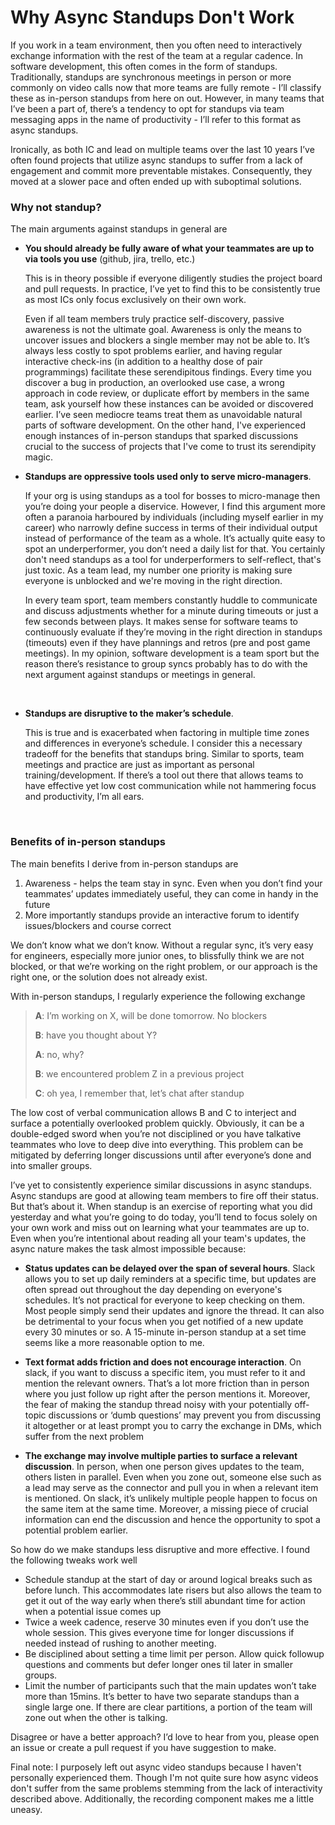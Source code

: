 # Why Async Standups Don't Work

If you work in a team environment, then you often need to interactively exchange information with the rest of the team at a regular cadence. In software development, this often comes in the form of standups. Traditionally, standups are synchronous meetings in person or more commonly on video calls now that more teams are fully remote - I’ll classify these as in-person standups from here on out. However, in many teams that I’ve been a part of, there’s a tendency to opt for standups via team messaging apps in the name of productivity - I’ll refer to this format as async standups. 

Ironically, as both IC and lead on multiple teams over the last 10 years I’ve often found projects that utilize async standups to suffer from a lack of engagement and commit more preventable mistakes. Consequently, they moved at a slower pace and often ended up with suboptimal solutions.

### Why not standup?

The main arguments against standups in general are

- **You should already be fully aware of what your teammates are up to via tools you use** (github, jira, trello, etc.)

  This is in theory possible if everyone diligently studies the project board and pull requests. In practice, I’ve yet to find this to be consistently true as most ICs only focus exclusively on their own work.
  
  Even if all team members truly practice self-discovery, passive awareness is not the ultimate goal. Awareness is only the means to uncover issues and blockers a single member may not be able to. It’s always less costly to spot problems earlier, and having regular interactive check-ins (in addition to a healthy dose of pair programmings) facilitate these serendipitous findings. Every time you discover a bug in production, an overlooked use case, a wrong approach in code review, or duplicate effort by members in the same team, ask yourself how these instances can be avoided or discovered earlier. I’ve seen mediocre teams treat them as unavoidable natural parts of software development. On the other hand, I've experienced enough instances of in-person standups that sparked discussions crucial to the success of projects that I've come to trust its serendipity magic.


- **Standups are oppressive tools used only to serve micro-managers**.

  If your org is using standups as a tool for bosses to micro-manage then you’re doing your people a diservice. However, I find this argument more often a paranoia harboured by individuals (including myself earlier in my career) who narrowly define success in terms of their individual output instead of performance of the team as a whole. It’s actually quite easy to spot an underperformer, you don’t need a daily list for that. You certainly don't need standups as a tool for underperformers to self-reflect, that's just toxic. As a team lead, my number one priority is making sure everyone is unblocked and we're moving in the right direction.

  In every team sport, team members constantly huddle to communicate and discuss adjustments whether for a minute during timeouts or just a few seconds between plays. It makes sense for software teams to continuously evaluate if they’re moving in the right direction in standups (timeouts) even if they have plannings and retros (pre and post game meetings). In my opinion, software development is a team sport but the reason there’s resistance to group syncs probably has to do with the next argument against standups or meetings in general.

&nbsp;

- **Standups are disruptive to the maker’s schedule**.

  This is true and is exacerbated when factoring in multiple time zones and differences in everyone’s schedule. I consider this a necessary tradeoff for the benefits that standups bring. Similar to sports, team meetings and practice are just as important as personal training/development. If there’s a tool out there that allows teams to have effective yet low cost communication while not hammering focus and productivity, I’m all ears.

&nbsp;

### Benefits of in-person standups

The main benefits I derive from in-person standups are
1. Awareness - helps the team stay in sync. Even when you don’t find your teammates’ updates immediately useful, they can come in handy in the future
2. More importantly standups provide an interactive forum to identify issues/blockers and course correct

We don’t know what we don’t know. Without a regular sync, it’s very easy for engineers, especially more junior ones, to blissfully think we are not blocked, or that we’re working on the right problem, or our approach is the right one, or the solution does not already exist.

With in-person standups, I regularly experience the following exchange

> **A**: I’m working on X, will be done tomorrow. No blockers
> 
> **B**: have you thought about Y?
> 
> **A**: no, why?
> 
> **B**: we encountered problem Z in a previous project
> 
> **C**: oh yea, I remember that, let’s chat after standup

The low cost of verbal communication allows B and C to interject and surface a potentially overlooked problem quickly. Obviously, it can be a double-edged sword when you’re not disciplined or you have talkative teammates who love to deep dive into everything. This problem can be mitigated by deferring longer discussions until after everyone’s done and into smaller groups.

I’ve yet to consistently experience similar discussions in async standups. Async standups are good at allowing team members to fire off their status. But that’s about it. When standup is an exercise of reporting what you did yesterday and what you’re going to do today, you’ll tend to focus solely on your own work and miss out on learning what your teammates are up to. Even when you’re intentional about reading all your team's updates, the async nature makes the task almost impossible because:

- **Status updates can be delayed over the span of several hours**. Slack allows you to set up daily reminders at a specific time, but updates are often spread out throughout the day depending on everyone's schedules. It’s not practical for everyone to keep checking on them. Most people simply send their updates and ignore the thread. It can also be detrimental to your focus when you get notified of a new update every 30 minutes or so. A 15-minute in-person standup at a set time seems like a more reasonable option to me.

- **Text format adds friction and does not encourage interaction**. On slack, if you want to discuss a specific item, you must refer to it and mention the relevant owners. That’s a lot more friction than in person where you just follow up right after the person mentions it. Moreover, the fear of making the standup thread noisy with your potentially off-topic discussions or ‘dumb questions’ may prevent you from discussing it altogether or at least prompt you to carry the exchange in DMs, which suffer from the next problem

- **The exchange may involve multiple parties to surface a relevant discussion**. In person, when one person gives updates to the team, others listen in parallel. Even when you zone out, someone else such as a lead may serve as the connector and pull you in when a relevant item is mentioned. On slack, it’s unlikely multiple people happen to focus on the same item at the same time. Moreover, a missing piece of crucial information can end the discussion and hence the opportunity to spot a potential problem earlier. 

So how do we make standups less disruptive and more effective. I found the following tweaks work well

- Schedule standup at the start of day or around logical breaks such as before lunch. This accommodates late risers but also allows the team to get it out of the way early when there’s still abundant time for action when a potential issue comes up
- Twice a week cadence, reserve 30 minutes even if you don’t use the whole session. This gives everyone time for longer discussions if needed instead of rushing to another meeting.
- Be disciplined about setting a time limit per person. Allow quick followup questions and comments but defer longer ones til later in smaller groups.
- Limit the number of participants such that the main updates won’t take more than 15mins. It’s better to have two separate standups than a single large one. If there are clear partitions, a portion of the team will zone out when the other is talking.

Disagree or have a better approach? I’d love to hear from you, please open an issue or create a pull request if you have suggestion to make.

Final note: I purposely left out async video standups because I haven't personally experienced them. Though I'm not quite sure how async videos don't suffer from the same problems stemming from the lack of interactivity described above. Additionally, the recording component makes me a little uneasy.

